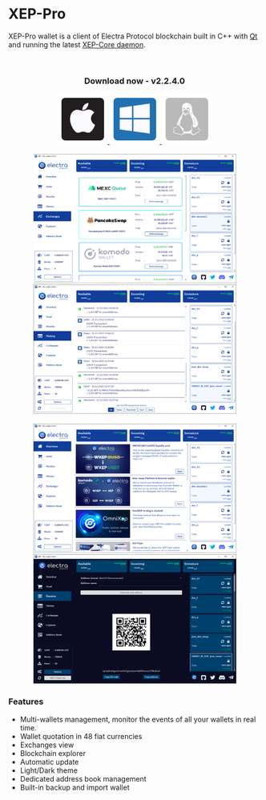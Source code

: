 # XEP-Pro

XEP-Pro wallet is a client of Electra Protocol blockchain built in C++ with [Qt](https://www.qt.io) and running the latest [XEP-Core daemon](https://github.com/ElectraProtocol/XEP-Core/releases/tag/v1.0.5.0).

<!-- DOWNLOAD -->
<div align="center">
  <br />
  <h3 align="center">Download now - v2.2.4.0</h3>
  <a href="https://www.electraprotocol.com/wallets/#desktop">
    <img src="icons/apple.png" width="100" height="100">
  </a>
  <a href="https://www.electraprotocol.com/wallets/#desktop">
    <img src="icons/windows.png" width="100" height="100">
  </a>
  <a href="https://www.electraprotocol.com/wallets/#desktop">
    <img src="icons/linux.png" width="100" height="100">
  </a>
  <br />
</div>

<!-- WALLET PREVIEW -->
<div align="center">
  <br />
  <a href="https://raw.githubusercontent.com/ElectraProtocol/XEP-Pro-wallet/main/images/exchanges.png">
    <img src="images/exchanges.png" alt="dark" width="405" height="258">
  </a>
  <a href="https://raw.githubusercontent.com/ElectraProtocol/XEP-Pro-wallet/main/images/light_theme.png">
    <img src="images/light_theme.png" alt="light" width="405" height="258">
  </a>
</div>
<div align="center">
  <br />
  <a href="https://raw.githubusercontent.com/ElectraProtocol/XEP-Pro-wallet/main/images/light_overview.png">
    <img src="images/light_overview.png" alt="dark" width="405" height="258">
  </a>
  <a href="https://raw.githubusercontent.com/ElectraProtocol/XEP-Pro-wallet/main/images/payment_view_dark.png">
    <img src="images/payment_view_dark.png" alt="light" width="405" height="258">
  </a>
</div>

### Features

- Multi-wallets management, monitor the events of all your wallets in real time.
- Wallet quotation in 48 fiat currencies
- Exchanges view
- Blockchain explorer
- Automatic update
- Light/Dark theme
- Dedicated address book management
- Built-in backup and import wallet
